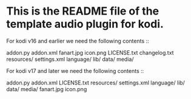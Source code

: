 # This is the README file of the template audio plugin for kodi.

For kodi v16 and earlier we need the following contents ::

addon.py
addon.xml
fanart.jpg
icon.png
LICENSE.txt
changelog.txt
resources/
  settings.xml
  language/
  lib/
  data/
  media/

For kodi v17 and later we need the following contents ::

addon.py
addon.xml
LICENSE.txt
resources/
  settings.xml
  language/
  lib/
  data/
  media/
  fanart.jpg
  icon.png

